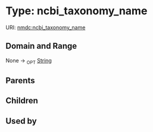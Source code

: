 
# Type: ncbi_taxonomy_name




URI: [nmdc:ncbi_taxonomy_name](https://microbiomedata/meta/ncbi_taxonomy_name)


## Domain and Range

None ->  <sub>OPT</sub> [String](types/String.md)

## Parents


## Children


## Used by

